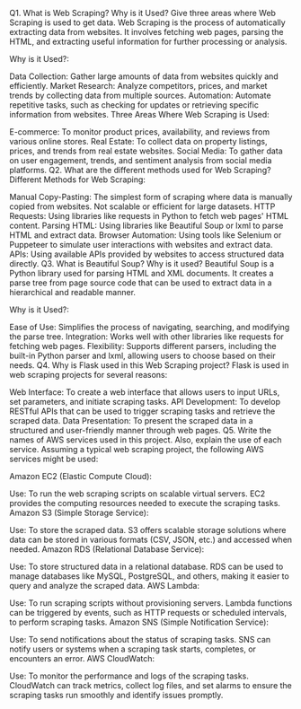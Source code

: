 Q1. What is Web Scraping? Why is it Used? Give three areas where Web Scraping is used to get data.
Web Scraping is the process of automatically extracting data from websites. It involves fetching web pages, parsing the HTML, and extracting useful information for further processing or analysis.

Why is it Used?:

Data Collection: Gather large amounts of data from websites quickly and efficiently.
Market Research: Analyze competitors, prices, and market trends by collecting data from multiple sources.
Automation: Automate repetitive tasks, such as checking for updates or retrieving specific information from websites.
Three Areas Where Web Scraping is Used:

E-commerce: To monitor product prices, availability, and reviews from various online stores.
Real Estate: To collect data on property listings, prices, and trends from real estate websites.
Social Media: To gather data on user engagement, trends, and sentiment analysis from social media platforms.
Q2. What are the different methods used for Web Scraping?
Different Methods for Web Scraping:

Manual Copy-Pasting: The simplest form of scraping where data is manually copied from websites. Not scalable or efficient for large datasets.
HTTP Requests: Using libraries like requests in Python to fetch web pages' HTML content.
Parsing HTML: Using libraries like Beautiful Soup or lxml to parse HTML and extract data.
Browser Automation: Using tools like Selenium or Puppeteer to simulate user interactions with websites and extract data.
APIs: Using available APIs provided by websites to access structured data directly.
Q3. What is Beautiful Soup? Why is it used?
Beautiful Soup is a Python library used for parsing HTML and XML documents. It creates a parse tree from page source code that can be used to extract data in a hierarchical and readable manner.

Why is it Used?:

Ease of Use: Simplifies the process of navigating, searching, and modifying the parse tree.
Integration: Works well with other libraries like requests for fetching web pages.
Flexibility: Supports different parsers, including the built-in Python parser and lxml, allowing users to choose based on their needs.
Q4. Why is Flask used in this Web Scraping project?
Flask is used in web scraping projects for several reasons:

Web Interface: To create a web interface that allows users to input URLs, set parameters, and initiate scraping tasks.
API Development: To develop RESTful APIs that can be used to trigger scraping tasks and retrieve the scraped data.
Data Presentation: To present the scraped data in a structured and user-friendly manner through web pages.
Q5. Write the names of AWS services used in this project. Also, explain the use of each service.
Assuming a typical web scraping project, the following AWS services might be used:

Amazon EC2 (Elastic Compute Cloud):

Use: To run the web scraping scripts on scalable virtual servers. EC2 provides the computing resources needed to execute the scraping tasks.
Amazon S3 (Simple Storage Service):

Use: To store the scraped data. S3 offers scalable storage solutions where data can be stored in various formats (CSV, JSON, etc.) and accessed when needed.
Amazon RDS (Relational Database Service):

Use: To store structured data in a relational database. RDS can be used to manage databases like MySQL, PostgreSQL, and others, making it easier to query and analyze the scraped data.
AWS Lambda:

Use: To run scraping scripts without provisioning servers. Lambda functions can be triggered by events, such as HTTP requests or scheduled intervals, to perform scraping tasks.
Amazon SNS (Simple Notification Service):

Use: To send notifications about the status of scraping tasks. SNS can notify users or systems when a scraping task starts, completes, or encounters an error.
AWS CloudWatch:

Use: To monitor the performance and logs of the scraping tasks. CloudWatch can track metrics, collect log files, and set alarms to ensure the scraping tasks run smoothly and identify issues promptly.

